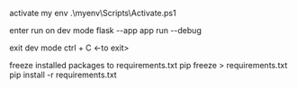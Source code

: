 activate my env
.\myenv\Scripts\Activate.ps1

enter run on dev mode
flask --app app run --debug

exit dev mode
ctrl + C <-to exit>

freeze installed packages to requirements.txt
pip freeze > requirements.txt
pip install -r requirements.txt

